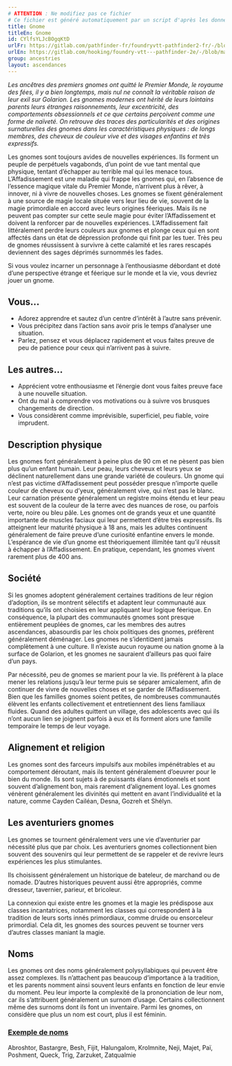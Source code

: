 ```yaml
---
# ATTENTION : Ne modifiez pas ce fichier
# Ce fichier est généré automatiquement par un script d'après les données du module Foundry VTT officiel et de sa traduction
title: Gnome
titleEn: Gnome
id: CYlfsYLJcBOgqKtD
urlFr: https://gitlab.com/pathfinder-fr/foundryvtt-pathfinder2-fr/-/blob/master/data/ancestries/CYlfsYLJcBOgqKtD.htm
urlEn: https://gitlab.com/hooking/foundry-vtt---pathfinder-2e/-/blob/master/packs/data/ancestries.db/gnome.json
group: ancestries
layout: ascendances
---
```

<em>Les ancêtres des premiers gnomes ont quitté le Premier Monde, le royaume des fées, il y a bien longtemps, mais nul ne connaît la véritable raison de leur exil sur Golarion. Les gnomes modernes ont hérité de leurs lointains parents leurs étranges raisonnements, leur excentricité, des comportements obsessionnels et ce que certains perçoivent comme une forme de naïveté. On retrouve des traces des particularités et des origines surnaturelles des gnomes dans les caractéristiques physiques : de longs membres, des cheveux de couleur vive et des visages enfantins et très expressifs.</em>

Les gnomes sont toujours avides de nouvelles expériences. Ils forment un peuple de perpétuels vagabonds, d’un point de vue tant mental que physique, tentant d’échapper au terrible mal qui les menace tous. L’Affadissement est une maladie qui frappe les gnomes qui, en l’absence de l’essence magique vitale du Premier Monde, n’arrivent plus à rêver, à innover, ni à vivre de nouvelles choses. Les gnomes se fixent généralement à une source de magie locale située vers leur lieu de vie, souvent de la magie primordiale en accord avec leurs origines féeriques. Mais ils ne peuvent pas compter sur cette seule magie pour éviter l’Affadissement et doivent la renforcer par de nouvelles expériences. L’Affadissement fait littéralement perdre leurs couleurs aux gnomes et plonge ceux qui en sont affectés dans un état de dépression profonde qui finit par les tuer. Très peu de gnomes réussissent à survivre à cette calamité et les rares rescapés deviennent des sages déprimés surnommés les fades.

Si vous voulez incarner un personnage à l’enthousiasme débordant et doté d’une perspective étrange et féerique sur le monde et la vie, vous devriez jouer un gnome.

## Vous...

- Adorez apprendre et sautez d’un centre d’intérêt à l’autre sans prévenir.
- Vous précipitez dans l’action sans avoir pris le temps d’analyser une situation.
- Parlez, pensez et vous déplacez rapidement et vous faites preuve de peu de patience pour ceux qui n’arrivent pas à suivre.

## Les autres...

- Apprécient votre enthousiasme et l’énergie dont vous faites preuve face à une nouvelle situation.
- Ont du mal à comprendre vos motivations ou à suivre vos brusques changements de direction.
- Vous considèrent comme imprévisible, superficiel, peu fiable, voire imprudent.

## Description physique

Les gnomes font généralement à peine plus de 90 cm et ne pèsent pas bien plus qu’un enfant humain. Leur peau, leurs cheveux et leurs yeux se déclinent naturellement dans une grande variété de couleurs. Un gnome qui n’est pas victime d’Affadissement peut posséder presque n’importe quelle couleur de cheveux ou d’yeux, généralement vive, qui n’est pas le blanc. Leur carnation présente généralement un registre moins étendu et leur peau est souvent de la couleur de la terre avec des nuances de rose, ou parfois verte, noire ou bleu pâle. Les gnomes ont de grands yeux et une quantité importante de muscles faciaux qui leur permettent d’être très expressifs. Ils atteignent leur maturité physique à 18 ans, mais les adultes continuent généralement de faire preuve d’une curiosité enfantine envers le monde. L’espérance de vie d’un gnome est théoriquement illimitée tant qu’il réussit à échapper à l’Affadissement. En pratique, cependant, les gnomes vivent rarement plus de 400 ans.

## Société

Si les gnomes adoptent généralement certaines traditions de leur région d’adoption, ils se montrent sélectifs et adaptent leur communauté aux traditions qu’ils ont choisies en leur appliquant leur logique féerique. En conséquence, la plupart des communautés gnomes sont presque entièrement peuplées de gnomes, car les membres des autres ascendances, abasourdis par les choix politiques des gnomes, préfèrent généralement déménager. Les gnomes ne s’identi¤ent jamais complètement à une culture. Il n’existe aucun royaume ou nation gnome à la surface de Golarion, et les gnomes ne sauraient d’ailleurs pas quoi faire d’un pays.

Par nécessité, peu de gnomes se marient pour la vie. Ils préfèrent à la place mener les relations jusqu’à leur terme puis se séparer amicalement, afin de continuer de vivre de nouvelles choses et se garder de l’Affadissement. Bien que les familles gnomes soient petites, de nombreuses communautés élèvent les enfants collectivement et entretiennent des liens familiaux fluides. Quand des adultes quittent un village, des adolescents avec qui ils n’ont aucun lien se joignent parfois à eux et ils forment alors une famille temporaire le temps de leur voyage.

## Alignement et religion

Les gnomes sont des farceurs impulsifs aux mobiles impénétrables et au comportement déroutant, mais ils tentent généralement d’oeuvrer pour le bien du monde. Ils sont sujets à de puissants élans émotionnels et sont souvent d’alignement bon, mais rarement d’alignement loyal. Les gnomes vénèrent généralement les divinités qui mettent en avant l’individualité et la nature, comme Cayden Cailéan, Desna, Gozreh et Shélyn.

## Les aventuriers gnomes

Les gnomes se tournent généralement vers une vie d’aventurier par nécessité plus que par choix. Les aventuriers gnomes collectionnent bien souvent des souvenirs qui leur permettent de se rappeler et de revivre leurs expériences les plus stimulantes.

Ils choisissent généralement un historique de bateleur, de marchand ou de nomade. D’autres historiques peuvent aussi être appropriés, comme dresseur, tavernier, parieur, et bricoleur.

La connexion qui existe entre les gnomes et la magie les prédispose aux classes incantatrices, notamment les classes qui correspondent à la tradition de leurs sorts innés primordiaux, comme druide ou ensorceleur primordial. Cela dit, les gnomes des sources peuvent se tourner vers d’autres classes maniant la magie.

## Noms

Les gnomes ont des noms généralement polysyllabiques qui peuvent être assez complexes. Ils n’attachent pas beaucoup d’importance à la tradition, et les parents nomment ainsi souvent leurs enfants en fonction de leur envie du moment. Peu leur importe la complexité de la prononciation de leur nom, car ils s’attribuent généralement un surnom d’usage. Certains collectionnent même des surnoms dont ils font un inventaire. Parmi les gnomes, on considère que plus un nom est court, plus il est féminin.

### <span style="text-decoration: underline;">Exemple de noms

Abroshtor, Bastargre, Besh, Fijit, Halungalom, Krolmnite, Neji, Majet, Paï, Poshment, Queck, Trig, Zarzuket, Zatqualmie
